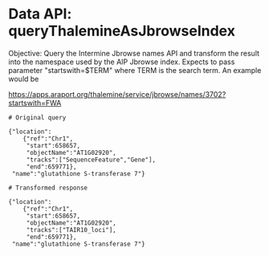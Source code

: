 Data API: queryThalemineAsJbrowseIndex
======================================

Objective: Query the Intermine Jbrowse names API and transform the result into the namespace used by the AIP Jbrowse index. Expects to pass parameter "startswith=$TERM" where TERM is the search term. An example would be

https://apps.araport.org/thalemine/service/jbrowse/names/3702?startswith=FWA

```
# Original query

{"location":
    {"ref":"Chr1",
     "start":658657,
     "objectName":"AT1G02920",
     "tracks":["SequenceFeature","Gene"],
     "end":659771},
 "name":"glutathione S-transferase 7"}

# Transformed response

{"location":
    {"ref":"Chr1",
     "start":658657,
     "objectName":"AT1G02920",
     "tracks":["TAIR10_loci"],
     "end":659771},
 "name":"glutathione S-transferase 7"}
 ```
